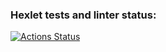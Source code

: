 ### Hexlet tests and linter status:
[![Actions Status](https://github.com/maddbuzz/frontend-project-11/workflows/hexlet-check/badge.svg)](https://github.com/maddbuzz/frontend-project-11/actions)